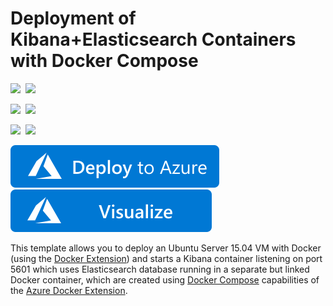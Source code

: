 # Deployment of Kibana+Elasticsearch Containers with Docker Compose

<IMG SRC="https://azurequickstartsservice.blob.core.windows.net/badges/docker-kibana-elasticsearch/PublicLastTestDate.svg" />&nbsp;
<IMG SRC="https://azurequickstartsservice.blob.core.windows.net/badges/docker-kibana-elasticsearch/PublicDeployment.svg" />&nbsp;

<IMG SRC="https://azurequickstartsservice.blob.core.windows.net/badges/docker-kibana-elasticsearch/FairfaxLastTestDate.svg" />&nbsp;
<IMG SRC="https://azurequickstartsservice.blob.core.windows.net/badges/docker-kibana-elasticsearch/FairfaxDeployment.svg" />&nbsp;

<IMG SRC="https://azurequickstartsservice.blob.core.windows.net/badges/docker-kibana-elasticsearch/BestPracticeResult.svg" />&nbsp;
<IMG SRC="https://azurequickstartsservice.blob.core.windows.net/badges/docker-kibana-elasticsearch/CredScanResult.svg" />&nbsp;


<a href="https://portal.azure.com/#create/Microsoft.Template/uri/https%3A%2F%2Fraw.githubusercontent.com%2FAzure%2Fazure-quickstart-templates%2Fmaster%2Fdocker-kibana-elasticsearch%2Fazuredeploy.json" target="_blank">
	<img src="https://raw.githubusercontent.com/Azure/azure-quickstart-templates/master/1-CONTRIBUTION-GUIDE/images/deploytoazure.svg?sanitize=true"/>
</a>
<a href="http://armviz.io/#/?load=https%3A%2F%2Fraw.githubusercontent.com%2FAzure%2Fazure-quickstart-templates%2Fmaster%2Fdocker-kibana-elasticsearch%2Fazuredeploy.json" target="_blank">
    <img src="https://raw.githubusercontent.com/Azure/azure-quickstart-templates/master/1-CONTRIBUTION-GUIDE/images/visualizebutton.svg?sanitize=true"/>
</a>

This template allows you to deploy an Ubuntu Server 15.04 VM with Docker (using the [Docker Extension][ext])
and starts a Kibana container listening on port 5601 which uses Elasticsearch database running
in a separate but linked Docker container, which are created using [Docker Compose][compose]
capabilities of the [Azure Docker Extension][ext].

[ext]: https://github.com/Azure/azure-docker-extension
[compose]: https://docs.docker.com/compose


